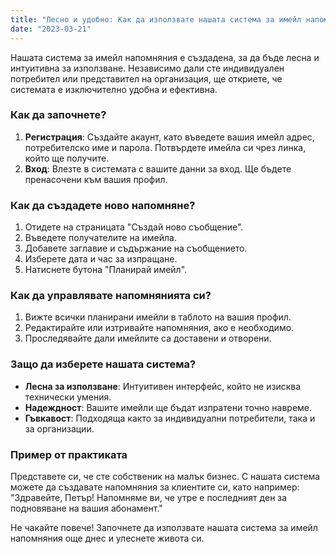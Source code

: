 ```yaml
---
title: "Лесно и удобно: Как да използвате нашата система за имейл напомняния"
date: "2023-03-21"
---
```


Нашата система за имейл напомняния е създадена, за да бъде лесна и интуитивна за използване. Независимо дали сте индивидуален потребител или представител на организация, ще откриете, че системата е изключително удобна и ефективна.

### Как да започнете?

1. **Регистрация**: Създайте акаунт, като въведете вашия имейл адрес, потребителско име и парола. Потвърдете имейла си чрез линка, който ще получите.
2. **Вход**: Влезте в системата с вашите данни за вход. Ще бъдете пренасочени към вашия профил.

### Как да създадете ново напомняне?

1. Отидете на страницата "Създай ново съобщение".
2. Въведете получателите на имейла.
3. Добавете заглавие и съдържание на съобщението.
4. Изберете дата и час за изпращане.
5. Натиснете бутона "Планирай имейл".

### Как да управлявате напомнянията си?

1. Вижте всички планирани имейли в таблото на вашия профил.
2. Редактирайте или изтривайте напомняния, ако е необходимо.
3. Проследявайте дали имейлите са доставени и отворени.

### Защо да изберете нашата система?

- **Лесна за използване**: Интуитивен интерфейс, който не изисква технически умения.
- **Надеждност**: Вашите имейли ще бъдат изпратени точно навреме.
- **Гъвкавост**: Подходяща както за индивидуални потребители, така и за организации.

### Пример от практиката

Представете си, че сте собственик на малък бизнес. С нашата система можете да създавате напомняния за клиентите си, като например: "Здравейте, Петър! Напомняме ви, че утре е последният ден за подновяване на вашия абонамент."

Не чакайте повече! Започнете да използвате нашата система за имейл напомняния още днес и улеснете живота си.
